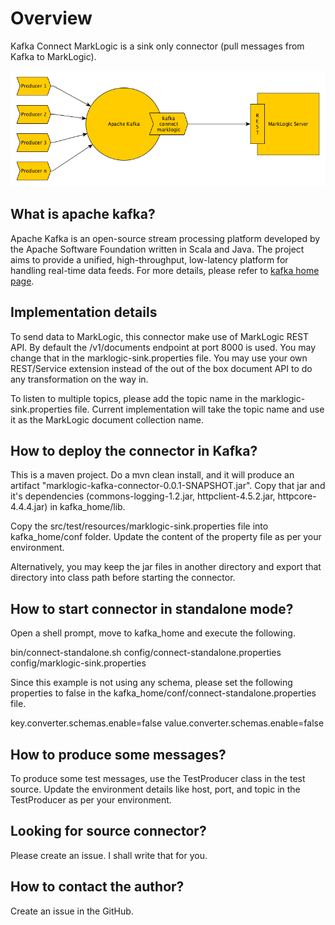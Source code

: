 # Overview

Kafka Connect MarkLogic is a sink only connector (pull messages from Kafka to MarkLogic). 

![Kafka Connect MarkLogic](kafka-connect-ml.png)

## What is apache kafka?
Apache Kafka is an open-source stream processing platform developed by the Apache Software Foundation written in Scala and Java. The project aims to provide a unified, high-throughput, low-latency platform for handling real-time data feeds. For more details, please refer to [kafka home page](https://kafka.apache.org/).

## Implementation details 

To send data to MarkLogic, this connector make use of MarkLogic REST API. By default the /v1/documents endpoint at port 8000 is used. You may change that in the marklogic-sink.properties file. You may use your own REST/Service extension instead of the out of the box document API to do any transformation on the way in.

To listen to multiple topics, please add the topic name in the marklogic-sink.properties file. Current implementation will take the topic name and use it as the MarkLogic document collection name.

## How to deploy the connector in Kafka?

This is a maven project. Do a mvn clean install, and it will produce an artifact "marklogic-kafka-connector-0.0.1-SNAPSHOT.jar". Copy that jar and it's dependencies (commons-logging-1.2.jar, httpclient-4.5.2.jar, httpcore-4.4.4.jar) in kafka_home/lib.

Copy the src/test/resources/marklogic-sink.properties file into kafka_home/conf folder. Update the content of the property file as per your environment.

Alternatively, you may keep the jar files in another directory and export that directory into class path before starting the connector.

## How to start connector in standalone mode?

Open a shell prompt, move to kafka_home and execute the following.

bin/connect-standalone.sh config/connect-standalone.properties config/marklogic-sink.properties

Since this example is not using any schema, please set the following properties to false in the kafka_home/conf/connect-standalone.properties file.

key.converter.schemas.enable=false
value.converter.schemas.enable=false

## How to produce some messages?

To produce some test messages, use the TestProducer class in the test source. Update the environment details like host, port, and topic in the TestProducer as per your environment.

## Looking for source connector?

Please create an issue. I shall write that for you.

## How to contact the author?

Create an issue in the GitHub.
 


